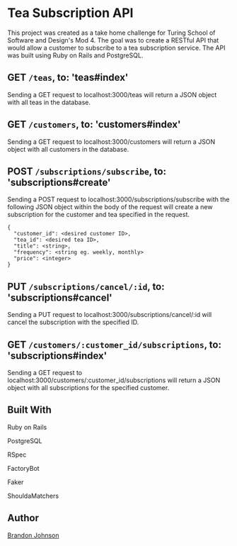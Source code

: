 # Tea Subscription API

This project was created as a take home challenge for Turing School of Software and Design's Mod 4. The goal was to create a RESTful API that would allow a customer to subscribe to a tea subscription service. The API was built using Ruby on Rails and PostgreSQL.

## GET `/teas`, to: 'teas#index'

Sending a GET request to localhost:3000/teas will return a JSON object with all teas in the database.

## GET `/customers`, to: 'customers#index'

Sending a GET request to localhost:3000/customers will return a JSON object with all customers in the database.

## POST `/subscriptions/subscribe`, to: 'subscriptions#create'

Sending a POST request to localhost:3000/subscriptions/subscribe with the following JSON object within the body of the request will create a new subscription for the customer and tea specified in the request.

```
{
  "customer_id": <desired customer ID>,
  "tea_id": <desired tea ID>,
  "title": <string>,
  "frequency": <string eg. weekly, monthly>
  "price": <integer>
}
```

## PUT `/subscriptions/cancel/:id`, to: 'subscriptions#cancel'

Sending a PUT request to localhost:3000/subscriptions/cancel/:id will cancel the subscription with the specified ID.

## GET `/customers/:customer_id/subscriptions`, to: 'subscriptions#index'

Sending a GET request to localhost:3000/customers/:customer_id/subscriptions will return a JSON object with all subscriptions for the specified customer.
  

  ## Built With
  
  Ruby on Rails
  
  PostgreSQL
  
  RSpec
  
  FactoryBot
  
  Faker
  
  ShouldaMatchers

  ## Author
  [Brandon Johnson](http://linkedin.com/in/brenicillin)
